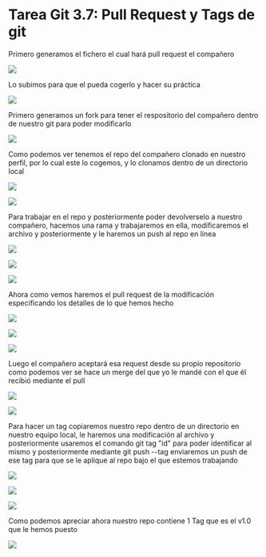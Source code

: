 # Tarea Git 3.7: Pull Request y Tags de git
Primero generamos el fichero el cual hará pull request el compañero

![](CAPTURAS/1.png)

Lo subimos para que el pueda cogerlo y hacer su práctica

![](CAPTURAS/2.png)

Primero generamos un fork para tener el respositorio del compañero dentro de nuestro git para poder modificarlo

![](CAPTURAS/estaesla3nolaotra.png)

Como podemos ver tenemos el repo del compañero clonado en nuestro perfil, por lo cual este lo cogemos, y lo clonamos dentro de un directorio local

![](CAPTURAS/3.png)

![](CAPTURAS/4.png)

Para trabajar en el repo y posteriormente poder devolverselo a nuestro compañero, hacemos una rama y trabajaremos en ella, modificaremos el archivo y posteriormente y le haremos un push al repo en línea

![](CAPTURAS/5.png)

![](CAPTURAS/6.png)

![](CAPTURAS/7.png)

Ahora como vemos haremos el pull request de la modificación especificando los detalles de lo que hemos hecho

![](CAPTURAS/8.png)

![](CAPTURAS/9.png)

![](CAPTURAS/10.png)

Luego el compañero aceptará esa request desde su propio repositorio como podemos ver se hace un merge del que yo le mandé con el que él recibió mediante el pull

![](CAPTURAS/10p2.png)

![](CAPTURAS/11.png)

Para hacer un tag copiaremos nuestro repo dentro de un directorio en nuestro equipo local, le haremos una modificación al archivo y posteriormente usaremos el comando git tag "id" para poder identificar al mismo y posteriormente mediante git push --tag enviaremos un push de ese tag para que se le aplique al repo bajo el que estemos trabajando

![](CAPTURAS/12.png)

![](CAPTURAS/13.png)

![](CAPTURAS/14.png)

Como podemos apreciar ahora nuestro repo contiene 1 Tag que es el v1.0 que le hemos puesto

![](CAPTURAS/15.png)